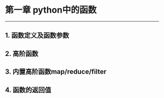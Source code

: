 # 第一章  python中的函数

---

## 1. 函数定义及函数参数

## 2. 高阶函数

## 3. 内置高阶函数map/reduce/filter

## 4. 函数的返回值



